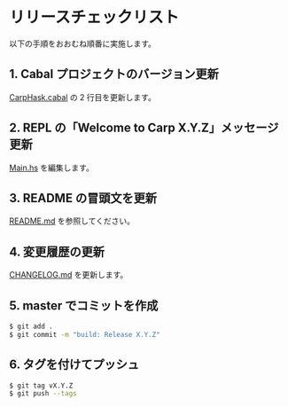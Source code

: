 # リリースチェックリスト

以下の手順をおおむね順番に実施します。

## 1. Cabal プロジェクトのバージョン更新

[CarpHask.cabal](../CarpHask.cabal) の 2 行目を更新します。

## 2. REPL の「Welcome to Carp X.Y.Z」メッセージ更新

[Main.hs](../App/Main.hs) を編集します。

## 3. README の冒頭文を更新

[README.md](../README.md) を参照してください。

## 4. 変更履歴の更新

[CHANGELOG.md](../CHANGELOG.md) を更新します。

## 5. master でコミットを作成

```bash
$ git add .
$ git commit -m "build: Release X.Y.Z"
```

## 6. タグを付けてプッシュ

```bash
$ git tag vX.Y.Z
$ git push --tags
```
